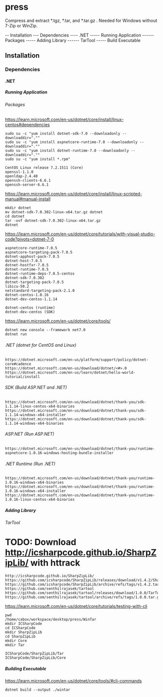 # press

Compress and extract *.tgz, *.tar, and *.tar.gz . Needed for Windows without 7-Zip or WinZip.

-- Installation
--- Dependencies
---- .NET
----- Running Application
------ Packages
----- Adding Library
------ TarTool
----- Build Executable

## Installation
### Dependencies
#### .NET
##### Running Application
###### Packages
https://learn.microsoft.com/en-us/dotnet/core/install/linux-centos#dependencies

	sudo su -c "yum install dotnet-sdk-7.0 --downloadonly --downloaddir=".""
	sudo su -c "yum install aspnetcore-runtime-7.0 --downloadonly --downloaddir=".""
	sudo su -c "yum install dotnet-runtime-7.0 --downloadonly --downloaddir=".""
	sudo su -c "yum install *.rpm"

	CentOS Linux release 7.2.1511 (Core) 
	openssl-1.1.0
	openldap-2.4.40
	openssh-clients-6.6.1
	openssh-server-6.6.1

https://learn.microsoft.com/en-us/dotnet/core/install/linux-scripted-manual#manual-install

	mkdir dotnet
	mv dotnet-sdk-7.0.302-linux-x64.tar.gz dotnet
	cd dotnet
	tar -xvf dotnet-sdk-7.0.302-linux-x64.tar.gz
	dotnet

https://learn.microsoft.com/en-us/dotnet/core/tutorials/with-visual-studio-code?pivots=dotnet-7-0

	aspnetcore-runtime-7.0.5
	aspnetcore-targeting-pack-7.0.5
	dotnet-apphost-pack-7.0.5
	dotnet-host-7.0.5
	dotnet-hostfxr-7.0.5
	dotnet-runtime-7.0.5
	dotnet-runtime-deps-7.0.5-centos
	dotnet-sdk-7.0.302
	dotnet-targeting-pack-7.0.5
	libicu-50.2
	netstandard-targeting-pack-2.1.0
	dotnet-centos-1.0.16
	dotnet-dev-centos-1.1.14

	dotnet-centos (runtime)
	dotnet-dev-centos (SDK)
	
https://learn.microsoft.com/en-us/dotnet/core/tools/

	dotnet new console --framework net7.0 
	dotnet run


###### .NET (dotnet for CentOS and Linux)

	https://dotnet.microsoft.com/en-us/platform/support/policy/dotnet-core#cadence
	https://dotnet.microsoft.com/en-us/download/dotnet/<#>.0
	https://dotnet.microsoft.com/en-us/learn/dotnet/hello-world-tutorial/install

###### SDK (Build ASP.NET and .NET)

	https://dotnet.microsoft.com/en-us/download/dotnet/thank-you/sdk-1.1.14-linux-centos-x64-binaries
	https://dotnet.microsoft.com/en-us/download/dotnet/thank-you/sdk-1.1.14-windows-x64-installer
	https://dotnet.microsoft.com/en-us/download/dotnet/thank-you/sdk-1.1.14-windows-x64-binaries

###### ASP.NET (Run ASP.NET)
	
	https://dotnet.microsoft.com/en-us/download/dotnet/thank-you/runtime-aspnetcore-1.0.16-windows-hosting-bundle-installer	

###### .NET Runtime (Run .NET)
	
	https://dotnet.microsoft.com/en-us/download/dotnet/thank-you/runtime-1.0.16-windows-x64-binaries
	https://dotnet.microsoft.com/en-us/download/dotnet/thank-you/runtime-1.0.16-windows-x64-installer
	https://dotnet.microsoft.com/en-us/download/dotnet/thank-you/runtime-1.0.16-linux-centos-x64-binaries



##### Adding Library

###### TarTool

# TODO: Download http://icsharpcode.github.io/SharpZipLib/ with httrack

	http://icsharpcode.github.io/SharpZipLib/ 
	https://github.com/icsharpcode/SharpZipLib/releases/download/v1.4.2/SharpZipLib.1.4.2.nupkg
	https://github.com/icsharpcode/SharpZipLib/archive/refs/tags/v1.4.2.tar.gz
	https://github.com/senthilrajasek/tartool
	https://github.com/senthilrajasek/tartool/releases/download/1.0.0/TarTool.zip
	https://github.com/senthilrajasek/tartool/archive/refs/tags/1.0.0.tar.gz

https://learn.microsoft.com/en-us/dotnet/core/tutorials/testing-with-cli

	pwd
	/home/cabox/workspace/desktop/press/WinTar
	mkdir ICSharpCode
	cd ICSharpCode
	mkdir SharpZipLib
	cd SharpZipLib
	mkdir Core
	mkdir Tar
	
	ICSharpCode/SharpZipLib/Tar
	ICSharpCode/SharpZipLib/Core

##### Building Executable

https://learn.microsoft.com/en-us/dotnet/core/tools/#cli-commands

	dotnet build --output ./wintar